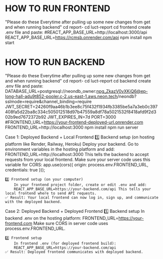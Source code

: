 # HOW TO RUN FRONTEND
"Please do these Everytime after pulling up some new changes from get and when running backend"
    cd report-
    cd luct-report
    cd frontend
    create .env file and paste:
        #REACT_APP_BASE_URL=http://localhost:3000/api
        REACT_APP_BASE_URL=https://rcmsb.onrender.com/api
    npm install
    npm start

# HOW TO RUN BACKEND
"Please do these Everytime after pulling up some new changes from get and when running backend"
    cd report-
    cd luct-report
    cd backend
    create .env file and paste:
        DATABASE_URL=postgresql://neondb_owner:npg_ZkazV0vXKiQ6@ep-long-hall-adu9t852-pooler.c-2.us-east-1.aws.neon.tech/neondb?sslmode=require&channel_binding=require
        JWT_SECRET=24260f9aa46b1b3ee8c75f432f1934fb3385be5a7a3eb0c397408fa5d22ba8c334c505012518d97b47559a8df78a5021532f8418afd9f2d302b9ed7672372b92
        JWT_EXPIRES_IN=7d
        PORT=3000
        #FRONTEND_URL=https://your-frontend-deployed-url.onrender.com
        FRONTEND_URL=http://localhost:3000
    npm install
    npm run server

Case 1: Deployed Backend + Local Frontend
    1️⃣ Backend setup (on hosting platform like Render, Railway, Heroku)
        Deploy your backend.
            Go to environment variables in the hosting platform and add:
            FRONTEND_URL=http://localhost:3000 This tells the backend to accept requests from your local frontend.
            Make sure your server code uses this variable for CORS:
                app.use(cors({
                origin: process.env.FRONTEND_URL,
                credentials: true
                }));

    2️⃣ Frontend setup (on your computer)
        In your frontend project folder, create or edit .env and add:
        REACT_APP_BASE_URL=https://your-backend.com/api This tells your local frontend where to send API requests.
    ✅ Result: Your local frontend can now log in, sign up, and communicate with the deployed backend.

Case 2: Deployed Backend + Deployed Frontend
    1️⃣ Backend setup
        In backend .env on the hosting platform:
        FRONTEND_URL=https://your-frontend.com Make sure CORS in server code uses process.env.FRONTEND_URL.

    2️⃣ Frontend setup
        In frontend .env (for deployed frontend build):
        REACT_APP_BASE_URL=https://your-backend.com/api
    ✅ Result: Deployed frontend communicates with deployed backend.